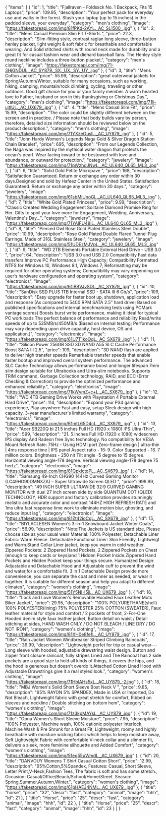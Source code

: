 {
  "items": [
    {
      "id": 1,
      "title": "Fjallraven - Foldsack No. 1 Backpack, Fits 15 Laptops",
      "price": 109.95,
      "description": "Your perfect pack for everyday use and walks in the forest. Stash your laptop (up to 15 inches) in the padded sleeve, your everyday",
      "category": "men's clothing",
      "image": "https://fakestoreapi.com/img/81fPKd-2AYL._AC_SL1500_.jpg"
    },
    {
      "id": 2,
      "title": "Mens Casual Premium Slim Fit T-Shirts ",
      "price": 22.3,
      "description": "Slim-fitting style, contrast raglan long sleeve, three-button henley placket, light weight & soft fabric for breathable and comfortable wearing. And Solid stitched shirts with round neck made for durability and a great fit for casual fashion wear and diehard baseball fans. The Henley style round neckline includes a three-button placket.",
      "category": "men's clothing",
      "image": "https://fakestoreapi.com/img/71-3HjGNDUL._AC_SY879._SX._UX._SY._UY_.jpg"
    },
    {
      "id": 3,
      "title": "Mens Cotton Jacket",
      "price": 55.99,
      "description": "great outerwear jackets for Spring/Autumn/Winter, suitable for many occasions, such as working, hiking, camping, mountain/rock climbing, cycling, traveling or other outdoors. Good gift choice for you or your family member. A warm hearted love to Father, husband or son in this thanksgiving or Christmas Day.",
      "category": "men's clothing",
      "image": "https://fakestoreapi.com/img/71li-ujtlUL._AC_UX679_.jpg"
    },
    {
      "id": 4,
      "title": "Mens Casual Slim Fit",
      "price": 15.99,
      "description": "The color could be slightly different between on the screen and in practice. / Please note that body builds vary by person, therefore, detailed size information should be reviewed below on the product description.",
      "category": "men's clothing",
      "image": "https://fakestoreapi.com/img/71YXzeOuslL._AC_UY879_.jpg"
    },
    {
      "id": 5,
      "title": "John Hardy Women's Legends Naga Gold & Silver Dragon Station Chain Bracelet",
      "price": 695,
      "description": "From our Legends Collection, the Naga was inspired by the mythical water dragon that protects the ocean's pearl. Wear facing inward to be bestowed with love and abundance, or outward for protection.",
      "category": "jewelery",
      "image": "https://fakestoreapi.com/img/71pWzhdJNwL._AC_UL640_QL65_ML3_.jpg"
    },
    {
      "id": 6,
      "title": "Solid Gold Petite Micropave ",
      "price": 168,
      "description": "Satisfaction Guaranteed. Return or exchange any order within 30 days.Designed and sold by Hafeez Center in the United States. Satisfaction Guaranteed. Return or exchange any order within 30 days.",
      "category": "jewelery",
      "image": "https://fakestoreapi.com/img/61sbMiUnoGL._AC_UL640_QL65_ML3_.jpg"
    },
    {
      "id": 7,
      "title": "White Gold Plated Princess",
      "price": 9.99,
      "description": "Classic Created Wedding Engagement Solitaire Diamond Promise Ring for Her. Gifts to spoil your love more for Engagement, Wedding, Anniversary, Valentine's Day...",
      "category": "jewelery",
      "image": "https://fakestoreapi.com/img/71YAIFU48IL._AC_UL640_QL65_ML3_.jpg"
    },
    {
      "id": 8,
      "title": "Pierced Owl Rose Gold Plated Stainless Steel Double",
      "price": 10.99,
      "description": "Rose Gold Plated Double Flared Tunnel Plug Earrings. Made of 316L Stainless Steel",
      "category": "jewelery",
      "image": "https://fakestoreapi.com/img/51UDEzMJVpL._AC_UL640_QL65_ML3_.jpg"
    },
    {
      "id": 9,
      "title": "WD 2TB Elements Portable External Hard Drive - USB 3.0 ",
      "price": 64,
      "description": "USB 3.0 and USB 2.0 Compatibility Fast data transfers Improve PC Performance High Capacity; Compatibility Formatted NTFS for Windows 10, Windows 8.1, Windows 7; Reformatting may be required for other operating systems; Compatibility may vary depending on user’s hardware configuration and operating system",
      "category": "electronics",
      "image": "https://fakestoreapi.com/img/61IBBVJvSDL._AC_SY879_.jpg"
    },
    {
      "id": 10,
      "title": "SanDisk SSD PLUS 1TB Internal SSD - SATA III 6 Gb/s",
      "price": 109,
      "description": "Easy upgrade for faster boot up, shutdown, application load and response (As compared to 5400 RPM SATA 2.5” hard drive; Based on published specifications and internal benchmarking tests using PCMark vantage scores) Boosts burst write performance, making it ideal for typical PC workloads The perfect balance of performance and reliability Read/write speeds of up to 535MB/s/450MB/s (Based on internal testing; Performance may vary depending upon drive capacity, host device, OS and application.)",
      "category": "electronics",
      "image": "https://fakestoreapi.com/img/61U7T1koQqL._AC_SX679_.jpg"
    },
    {
      "id": 11,
      "title": "Silicon Power 256GB SSD 3D NAND A55 SLC Cache Performance Boost SATA III 2.5",
      "price": 109,
      "description": "3D NAND flash are applied to deliver high transfer speeds Remarkable transfer speeds that enable faster bootup and improved overall system performance. The advanced SLC Cache Technology allows performance boost and longer lifespan 7mm slim design suitable for Ultrabooks and Ultra-slim notebooks. Supports TRIM command, Garbage Collection technology, RAID, and ECC (Error Checking & Correction) to provide the optimized performance and enhanced reliability.",
      "category": "electronics",
      "image": "https://fakestoreapi.com/img/71kWymZ+c+L._AC_SX679_.jpg"
    },
    {
      "id": 12,
      "title": "WD 4TB Gaming Drive Works with Playstation 4 Portable External Hard Drive",
      "price": 114,
      "description": "Expand your PS4 gaming experience, Play anywhere Fast and easy, setup Sleek design with high capacity, 3-year manufacturer's limited warranty",
      "category": "electronics",
      "image": "https://fakestoreapi.com/img/61mtL65D4cL._AC_SX679_.jpg"
    },
    {
      "id": 13,
      "title": "Acer SB220Q bi 21.5 inches Full HD (1920 x 1080) IPS Ultra-Thin",
      "price": 599,
      "description": "21. 5 inches Full HD (1920 x 1080) widescreen IPS display And Radeon free Sync technology. No compatibility for VESA Mount Refresh Rate: 75Hz - Using HDMI port Zero-frame design | ultra-thin | 4ms response time | IPS panel Aspect ratio - 16: 9. Color Supported - 16. 7 million colors. Brightness - 250 nit Tilt angle -5 degree to 15 degree. Horizontal viewing angle-178 degree. Vertical viewing angle-178 degree 75 hertz",
      "category": "electronics",
      "image": "https://fakestoreapi.com/img/81QpkIctqPL._AC_SX679_.jpg"
    },
    {
      "id": 14,
      "title": "Samsung 49-Inch CHG90 144Hz Curved Gaming Monitor (LC49HG90DMNXZA) – Super Ultrawide Screen QLED ",
      "price": 999.99,
      "description": "49 INCH SUPER ULTRAWIDE 32:9 CURVED GAMING MONITOR with dual 27 inch screen side by side QUANTUM DOT (QLED) TECHNOLOGY, HDR support and factory calibration provides stunningly realistic and accurate color and contrast 144HZ HIGH REFRESH RATE and 1ms ultra fast response time work to eliminate motion blur, ghosting, and reduce input lag",
      "category": "electronics",
      "image": "https://fakestoreapi.com/img/81Zt42ioCgL._AC_SX679_.jpg"
    },
    {
      "id": 15,
      "title": "BIYLACLESEN Women's 3-in-1 Snowboard Jacket Winter Coats",
      "price": 56.99,
      "description": "Note:The Jackets is US standard size, Please choose size as your usual wear Material: 100% Polyester; Detachable Liner Fabric: Warm Fleece. Detachable Functional Liner: Skin Friendly, Lightweigt and Warm.Stand Collar Liner jacket, keep you warm in cold weather. Zippered Pockets: 2 Zippered Hand Pockets, 2 Zippered Pockets on Chest (enough to keep cards or keys)and 1 Hidden Pocket Inside.Zippered Hand Pockets and Hidden Pocket keep your things secure. Humanized Design: Adjustable and Detachable Hood and Adjustable cuff to prevent the wind and water,for a comfortable fit. 3 in 1 Detachable Design provide more convenience, you can separate the coat and inner as needed, or wear it together. It is suitable for different season and help you adapt to different climates",
      "category": "women's clothing",
      "image": "https://fakestoreapi.com/img/51Y5NI-I5jL._AC_UX679_.jpg"
    },
    {
      "id": 16,
      "title": "Lock and Love Women's Removable Hooded Faux Leather Moto Biker Jacket",
      "price": 29.95,
      "description": "100% POLYURETHANE(shell) 100% POLYESTER(lining) 75% POLYESTER 25% COTTON (SWEATER), Faux leather material for style and comfort / 2 pockets of front, 2-For-One Hooded denim style faux leather jacket, Button detail on waist / Detail stitching at sides, HAND WASH ONLY / DO NOT BLEACH / LINE DRY / DO NOT IRON",
      "category": "women's clothing",
      "image": "https://fakestoreapi.com/img/81XH0e8fefL._AC_UY879_.jpg"
    },
    {
      "id": 17,
      "title": "Rain Jacket Women Windbreaker Striped Climbing Raincoats",
      "price": 39.99,
      "description": "Lightweight perfet for trip or casual wear---Long sleeve with hooded, adjustable drawstring waist design. Button and zipper front closure raincoat, fully stripes Lined and The Raincoat has 2 side pockets are a good size to hold all kinds of things, it covers the hips, and the hood is generous but doesn't overdo it.Attached Cotton Lined Hood with Adjustable Drawstrings give it a real styled look.",
      "category": "women's clothing",
      "image": "https://fakestoreapi.com/img/71HblAHs5xL._AC_UY879_-2.jpg"
    },
    {
      "id": 18,
      "title": "MBJ Women's Solid Short Sleeve Boat Neck V ",
      "price": 9.85,
      "description": "95% RAYON 5% SPANDEX, Made in USA or Imported, Do Not Bleach, Lightweight fabric with great stretch for comfort, Ribbed on sleeves and neckline / Double stitching on bottom hem",
      "category": "women's clothing",
      "image": "https://fakestoreapi.com/img/71z3kpMAYsL._AC_UY879_.jpg"
    },
    {
      "id": 19,
      "title": "Opna Women's Short Sleeve Moisture",
      "price": 7.95,
      "description": "100% Polyester, Machine wash, 100% cationic polyester interlock, Machine Wash & Pre Shrunk for a Great Fit, Lightweight, roomy and highly breathable with moisture wicking fabric which helps to keep moisture away, Soft Lightweight Fabric with comfortable V-neck collar and a slimmer fit, delivers a sleek, more feminine silhouette and Added Comfort",
      "category": "women's clothing",
      "image": "https://fakestoreapi.com/img/51eg55uWmdL._AC_UX679_.jpg"
    },
    {
      "id": 20,
      "title": "DANVOUY Womens T Shirt Casual Cotton Short",
      "price": 12.99,
      "description": "95%Cotton,5%Spandex, Features: Casual, Short Sleeve, Letter Print,V-Neck,Fashion Tees, The fabric is soft and has some stretch., Occasion: Casual/Office/Beach/School/Home/Street. Season: Spring,Summer,Autumn,Winter.",
      "category": "women's clothing",
      "image": "https://fakestoreapi.com/img/61pHAEJ4NML._AC_UX679_.jpg"
    },
    {
      "title": "horse",
      "price": "32",
      "descr": "fast",
      "category": "animal",
      "image": "hhh",
      "id": 21
    },
    {
      "title": "Horse",
      "price": "25",
      "descr": "fast",
      "category": "animal",
      "image": "hhh",
      "id": 22
    },
    {
      "title": "Horse",
      "price": "25",
      "descr": "fast",
      "category": "animal",
      "image": "hhh",
      "id": 23
    }
  ]
}